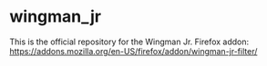 # wingman_jr

This is the official repository for the Wingman Jr. Firefox addon: https://addons.mozilla.org/en-US/firefox/addon/wingman-jr-filter/
